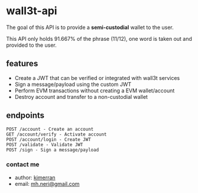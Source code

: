 # wall3t-api

The goal of this API is to provide a **semi-custodial** wallet to the user.

This API only holds 91.667% of the phrase (11/12), one word is taken out and provided to the user.

## features
- Create a JWT that can be verified or integrated with wall3t services
- Sign a message/payload using the custom JWT
- Perform EVM transactions without creating a EVM wallet/account
- Destroy account and transfer to a non-custodial wallet

## endpoints
```
POST /account - Create an account
GET /account/verify - Activate account
POST /account/login - Create JWT
POST /validate - Validate JWT
POST /sign - Sign a message/payload
```

### contact me
- author: [kimerran](https://github.com/kimerran)
- email: [mh.neri@gmail.com](mailto:mh.neri@gmail.com)